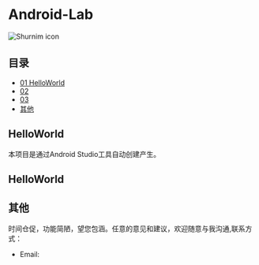 # Android-Lab
![Shurnim icon](http://mobile100.zhangqx.com/assets/images/gallery/01.png)
## 目录
* [01 HelloWorld](#HelloWorld)
* [02 ](#)
* [03 ](#)
* [其他](#其他)

<a name="HelloWorld"></a>
## HelloWorld
本项目是通过Android Studio工具自动创建产生。

<a name="HelloWorld"></a>
## HelloWorld

<a name="其他"></a>
## 其他
时间仓促，功能简陋，望您包涵。任意的意见和建议，欢迎随意与我沟通,联系方式：
* Email: <zhangqx AT ss.pku.edu.cn>

